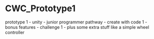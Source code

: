 # CWC_Prototype1
prototype 1 - unity - junior programmer pathway - create with code 1 - bonus features - challenge 1 - plus some extra stuff like a simple wheel controller
